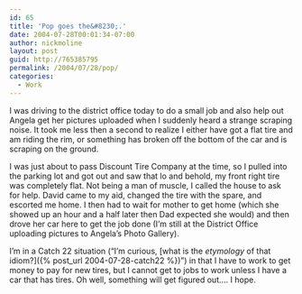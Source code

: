 ```yaml
---
id: 65
title: 'Pop goes the&#8230;.'
date: 2004-07-28T00:01:34-07:00
author: nickmoline
layout: post
guid: http://765385795
permalink: /2004/07/28/pop/
categories:
  - Work
---
```

I was driving to the district office today to do a small job and also help out Angela get her pictures uploaded when I suddenly heard a strange scraping noise. It took me less then a second to realize I either have got a flat tire and am riding the rim, or something has broken off the bottom of the car and is scraping on the ground.

<!--more-->

I was just about to pass Discount Tire Company at the time, so I pulled into the parking lot and got out and saw that lo and behold, my front right tire was completely flat. Not being a man of muscle, I called the house to ask for help. David came to my aid, changed the tire with the spare, and escorted me home. I then had to wait for mother to get home (which she showed up an hour and a half later then Dad expected she would) and then drove her car here to get the job done (I&#8217;m still at the District Office uploading pictures to Angela&#8217;s Photo Gallery).

I&#8217;m in a Catch 22 situation (&#8220;I&#8217;m curious, [what is the _etymology_ of that idiom?]({% post_url 2004-07-28-catch22 %})&#8221;) in that I have to work to get money to pay for new tires, but I cannot get to jobs to work unless I have a car that has tires. Oh well, something will get figured out&#8230;. I hope.